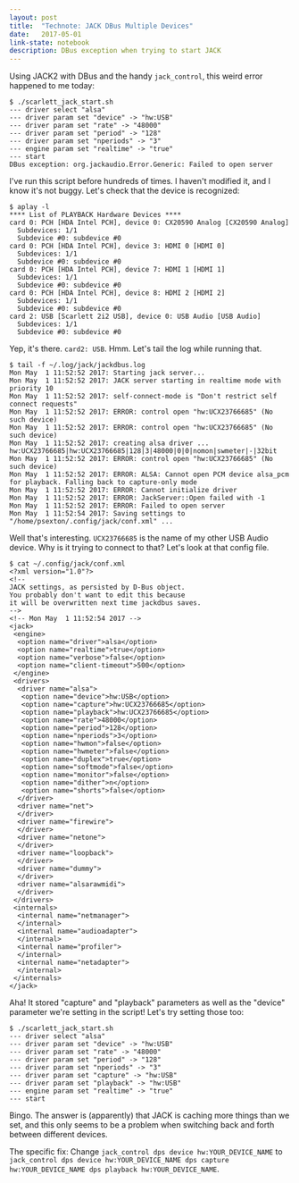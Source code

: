 ```yaml
---
layout: post
title:  "Technote: JACK DBus Multiple Devices"
date:   2017-05-01
link-state: notebook
description: DBus exception when trying to start JACK
---
```


Using JACK2 with DBus and the handy `jack_control`, this weird error happened to me today:

```
$ ./scarlett_jack_start.sh 
--- driver select "alsa"
--- driver param set "device" -> "hw:USB"
--- driver param set "rate" -> "48000"
--- driver param set "period" -> "128"
--- driver param set "nperiods" -> "3"
--- engine param set "realtime" -> "true"
--- start
DBus exception: org.jackaudio.Error.Generic: Failed to open server
```

I've run this script before hundreds of times. I haven't modified it, and I know it's not buggy. Let's check that the device is recognized:

```
$ aplay -l
**** List of PLAYBACK Hardware Devices ****
card 0: PCH [HDA Intel PCH], device 0: CX20590 Analog [CX20590 Analog]
  Subdevices: 1/1
  Subdevice #0: subdevice #0
card 0: PCH [HDA Intel PCH], device 3: HDMI 0 [HDMI 0]
  Subdevices: 1/1
  Subdevice #0: subdevice #0
card 0: PCH [HDA Intel PCH], device 7: HDMI 1 [HDMI 1]
  Subdevices: 1/1
  Subdevice #0: subdevice #0
card 0: PCH [HDA Intel PCH], device 8: HDMI 2 [HDMI 2]
  Subdevices: 1/1
  Subdevice #0: subdevice #0
card 2: USB [Scarlett 2i2 USB], device 0: USB Audio [USB Audio]
  Subdevices: 1/1
  Subdevice #0: subdevice #0
```

Yep, it's there. `card2: USB`. Hmm. Let's tail the log while running that.

```
$ tail -f ~/.log/jack/jackdbus.log
Mon May  1 11:52:52 2017: Starting jack server...
Mon May  1 11:52:52 2017: JACK server starting in realtime mode with priority 10
Mon May  1 11:52:52 2017: self-connect-mode is "Don't restrict self connect requests"
Mon May  1 11:52:52 2017: ERROR: control open "hw:UCX23766685" (No such device)
Mon May  1 11:52:52 2017: ERROR: control open "hw:UCX23766685" (No such device)
Mon May  1 11:52:52 2017: creating alsa driver ... hw:UCX23766685|hw:UCX23766685|128|3|48000|0|0|nomon|swmeter|-|32bit
Mon May  1 11:52:52 2017: ERROR: control open "hw:UCX23766685" (No such device)
Mon May  1 11:52:52 2017: ERROR: ALSA: Cannot open PCM device alsa_pcm for playback. Falling back to capture-only mode
Mon May  1 11:52:52 2017: ERROR: Cannot initialize driver
Mon May  1 11:52:52 2017: ERROR: JackServer::Open failed with -1
Mon May  1 11:52:52 2017: ERROR: Failed to open server
Mon May  1 11:52:54 2017: Saving settings to "/home/psexton/.config/jack/conf.xml" ...

```

Well that's interesting. `UCX23766685` is the name of my other USB Audio device. Why is it trying to connect to that? Let's look at that config file.

```
$ cat ~/.config/jack/conf.xml 
<?xml version="1.0"?>
<!--
JACK settings, as persisted by D-Bus object.
You probably don't want to edit this because
it will be overwritten next time jackdbus saves.
-->
<!-- Mon May  1 11:52:54 2017 -->
<jack>
 <engine>
  <option name="driver">alsa</option>
  <option name="realtime">true</option>
  <option name="verbose">false</option>
  <option name="client-timeout">500</option>
 </engine>
 <drivers>
  <driver name="alsa">
   <option name="device">hw:USB</option>
   <option name="capture">hw:UCX23766685</option>
   <option name="playback">hw:UCX23766685</option>
   <option name="rate">48000</option>
   <option name="period">128</option>
   <option name="nperiods">3</option>
   <option name="hwmon">false</option>
   <option name="hwmeter">false</option>
   <option name="duplex">true</option>
   <option name="softmode">false</option>
   <option name="monitor">false</option>
   <option name="dither">n</option>
   <option name="shorts">false</option>
  </driver>
  <driver name="net">
  </driver>
  <driver name="firewire">
  </driver>
  <driver name="netone">
  </driver>
  <driver name="loopback">
  </driver>
  <driver name="dummy">
  </driver>
  <driver name="alsarawmidi">
  </driver>
 </drivers>
 <internals>
  <internal name="netmanager">
  </internal>
  <internal name="audioadapter">
  </internal>
  <internal name="profiler">
  </internal>
  <internal name="netadapter">
  </internal>
 </internals>
</jack>
```

Aha! It stored "capture" and "playback" parameters as well as the "device" parameter we're setting in the script! Let's try setting those too:

```
$ ./scarlett_jack_start.sh 
--- driver select "alsa"
--- driver param set "device" -> "hw:USB"
--- driver param set "rate" -> "48000"
--- driver param set "period" -> "128"
--- driver param set "nperiods" -> "3"
--- driver param set "capture" -> "hw:USB"
--- driver param set "playback" -> "hw:USB"
--- engine param set "realtime" -> "true"
--- start
```

Bingo. The answer is (apparently) that JACK is caching more things than we set, and this only seems to be a problem when switching back and forth between different devices.

The specific fix: Change `jack_control dps device hw:YOUR_DEVICE_NAME` to `jack_control dps device hw:YOUR_DEVICE_NAME dps capture hw:YOUR_DEVICE_NAME dps playback hw:YOUR_DEVICE_NAME`.
